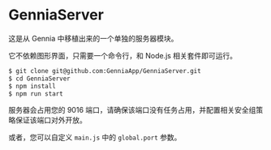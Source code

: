 # GenniaServer
这是从 Gennia 中移植出来的一个单独的服务器模块。

它不依赖图形界面，只需要一个命令行，和 Node.js 相关套件即可运行。

```sh
$ git clone git@github.com:GenniaApp/GenniaServer.git
$ cd GenniaServer
$ npm install
$ npm run start
```

服务器会占用您的 9016 端口，请确保该端口没有任务占用，并配置相关安全组策略保证该端口对外开放。

或者，您可以自定义 `main.js` 中的 `global.port` 参数。